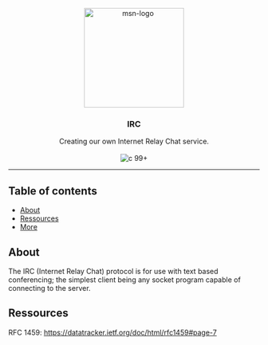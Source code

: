 <p align="center">
  <img src="https://static.wikia.nocookie.net/logopedia/images/a/a5/MSN_Messenger_2000_%28Icon%29.png/revision/latest?cb=20230101195823" width=200 alt="msn-logo" />
</p>
<h3 align="center">IRC</h3>

<p align="center">
  Creating our own Internet Relay Chat service.
  <br />
  <br />
  <img src="https://img.shields.io/badge/c_99%2B-A8B9CC?style=for-the-badge&logo=c&logoColor=white" alt="c 99+" />
</p>

---

## Table of contents 
- [About](#about)
- [Ressources](#ressources)
- [More](#more)

## About <a name="about"></a>

The IRC (Internet Relay Chat) protocol is for use with text based conferencing; the simplest client being any socket program capable of connecting to the server.

## Ressources <a name="ressources"></a>
RFC 1459: https://datatracker.ietf.org/doc/html/rfc1459#page-7
